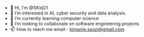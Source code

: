 - 👋 Hi, I’m @SKid21
- 👀 I’m interested in AI, cyber security and data analysis.
- 🌱 I’m currently learning computer science
- 💞️ I’m looking to collaborate on software engineering projects
- 📫 How to reach me email - kimanje.ssozi@gmail.com

<!---
SKid21/SKid21 is a ✨ special ✨ repository because its `README.md` (this file) appears on your GitHub profile.
You can click the Preview link to take a look at your changes.
--->
